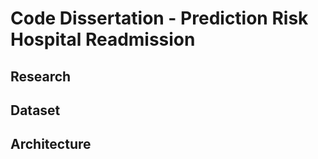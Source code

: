 # Code Dissertation - Prediction Risk Hospital Readmission

## Research

## Dataset

## Architecture